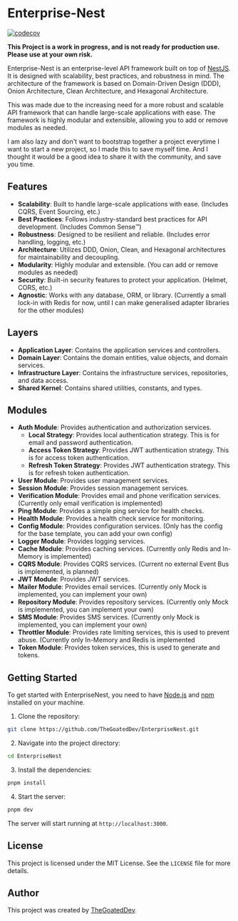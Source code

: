 # Enterprise-Nest

[![codecov](https://codecov.io/github/TheGoatedDev/EnterpriseNest/graph/badge.svg?token=584NODGC4R)](https://codecov.io/github/TheGoatedDev/EnterpriseNest)

**This Project is a work in progress, and is not ready for production use. Please use at your own risk.**

Enterprise-Nest is an enterprise-level API framework built on top of [NestJS](https://nestjs.com/). It is designed with scalability, best practices, and robustness in mind. The architecture of the framework is based on Domain-Driven Design (DDD), Onion Architecture, Clean Architecture, and Hexagonal Architecture.

This was made due to the increasing need for a more robust and scalable API framework that can handle large-scale applications with ease. The framework is highly modular and extensible, allowing you to add or remove modules as needed.

I am also lazy and don't want to bootstrap together a project everytime I want to start a new project, so I made this to save myself time. And I thought it would be a good idea to share it with the community, and save you time.

## Features

- **Scalability**: Built to handle large-scale applications with ease. (Includes CQRS, Event Sourcing, etc.)
- **Best Practices**: Follows industry-standard best practices for API development. (Includes Common Sense™️)
- **Robustness**: Designed to be resilient and reliable. (Includes error handling, logging, etc.)
- **Architecture**: Utilizes DDD, Onion, Clean, and Hexagonal architectures for maintainability and decoupling.
- **Modularity**: Highly modular and extensible. (You can add or remove modules as needed)
- **Security**: Built-in security features to protect your application. (Helmet, CORS, etc.)
- **Agnostic**: Works with any database, ORM, or library. (Currently a small lock-in with Redis for now, until I can make generalised adapter libraries for the other modules)

## Layers

- **Application Layer**: Contains the application services and controllers.
- **Domain Layer**: Contains the domain entities, value objects, and domain services.
- **Infrastructure Layer**: Contains the infrastructure services, repositories, and data access.
- **Shared Kernel**: Contains shared utilities, constants, and types.

## Modules

- **Auth Module**: Provides authentication and authorization services.
  - **Local Strategy**: Provides local authentication strategy. This is for email and password authentication.
  - **Access Token Strategy**: Provides JWT authentication strategy. This is for access token authentication.
  - **Refresh Token Strategy**: Provides JWT authentication strategy. This is for refresh token authentication.
- **User Module**: Provides user management services.
- **Session Module**: Provides session management services.
- **Verification Module**: Provides email and phone verification services. (Currently only email verification is implemented)
- **Ping Module**: Provides a simple ping service for health checks.
- **Health Module**: Provides a health check service for monitoring. 
- **Config Module**: Provides configuration services. (Only has the config for the base template, you can add your own config)
- **Logger Module**: Provides logging services.
- **Cache Module**: Provides caching services. (Currently only Redis and In-Memory is implemented)
- **CQRS Module**: Provides CQRS services. (Current no external Event Bus is implemented, is planned)
- **JWT Module**: Provides JWT services.
- **Mailer Module**: Provides email services. (Currently only Mock is implemented, you can implement your own)
- **Repository Module**: Provides repository services. (Currently only Mock is implemented, you can implement your own)
- **SMS Module**: Provides SMS services. (Currently only Mock is implemented, you can implement your own)
- **Throttler Module**: Provides rate limiting services, this is used to prevent abuse. (Currently only In-Memory and Redis is implemented
- **Token Module**: Provides token services, this is used to generate and tokens.

## Getting Started

To get started with EnterpriseNest, you need to have [Node.js](https://nodejs.org/) and [npm](https://www.npmjs.com/) installed on your machine.

1. Clone the repository:
```bash
git clone https://github.com/TheGoatedDev/EnterpriseNest.git
```
2. Navigate into the project directory:
```bash
cd EnterpriseNest
```
3. Install the dependencies:
```bash
pnpm install
```
4. Start the server:
```bash
pnpm dev
```
The server will start running at `http://localhost:3000`.

## License

This project is licensed under the MIT License. See the `LICENSE` file for more details.

## Author

This project was created by [TheGoatedDev](https://github.com/TheGoatedDev).
